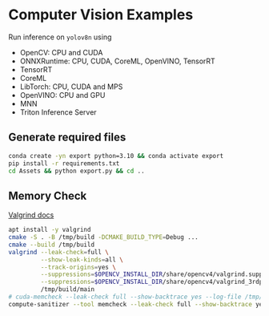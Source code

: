 # Computer Vision Examples
Run inference on `yolov8n` using
- OpenCV: CPU and CUDA
- ONNXRuntime: CPU, CUDA, CoreML, OpenVINO, TensorRT
- TensorRT
- CoreML
- LibTorch: CPU, CUDA and MPS
- OpenVINO: CPU and GPU
- MNN
- Triton Inference Server


## Generate required files
```bash
conda create -yn export python=3.10 && conda activate export
pip install -r requirements.txt
cd Assets && python export.py && cd ..
```


## Memory Check
[Valgrind docs](https://web.stanford.edu/class/archive/cs/cs107/cs107.1222/resources/valgrind.html)
```bash
apt install -y valgrind
cmake -S . -B /tmp/build -DCMAKE_BUILD_TYPE=Debug ...
cmake --build /tmp/build
valgrind --leak-check=full \
         --show-leak-kinds=all \
         --track-origins=yes \
         --suppressions=$OPENCV_INSTALL_DIR/share/opencv4/valgrind.supp \
         --suppressions=$OPENCV_INSTALL_DIR/share/opencv4/valgrind_3rdparty.supp \
         /tmp/build/main
# cuda-memcheck --leak-check full --show-backtrace yes --log-file /tmp/gpu.out [executable/python3 main.py]
compute-sanitizer --tool memcheck --leak-check full --show-backtrace yes --log-file /tmp/gpu.out [executable/python3 main.py]
```
